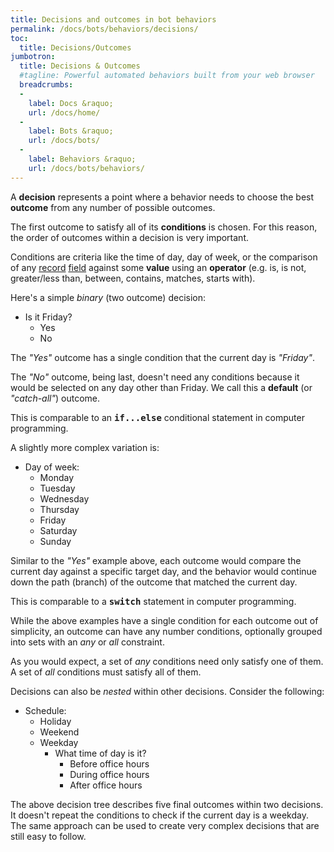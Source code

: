 ```yaml
---
title: Decisions and outcomes in bot behaviors
permalink: /docs/bots/behaviors/decisions/
toc:
  title: Decisions/Outcomes
jumbotron:
  title: Decisions & Outcomes
  #tagline: Powerful automated behaviors built from your web browser
  breadcrumbs:
  -
    label: Docs &raquo;
    url: /docs/home/
  -
    label: Bots &raquo;
    url: /docs/bots/
  -
    label: Behaviors &raquo;
    url: /docs/bots/behaviors/
---
```


A **decision** represents a point where a behavior needs to choose the best **outcome** from any number of possible outcomes.

The first outcome to satisfy all of its **conditions** is chosen. For this reason, the order of outcomes within a decision is very important.

Conditions are criteria like the time of day, day of week, or the comparison of any [record](/docs/records) [field](/docs/records/fields/) against some **value** using an **operator** (e.g. is, is not, greater/less than, between, contains, matches, starts with).

Here's a simple _binary_ (two outcome) decision:

- Is it Friday?
  - Yes
  - No

The _"Yes"_ outcome has a single condition that the current day is _"Friday"_.

The _"No"_ outcome, being last, doesn't need any conditions because it would be selected on any day other than Friday. We call this a **default** (or _"catch-all"_) outcome.

<div class="cerb-box geek-out">
	<p>This is comparable to an <b><tt>if...else</tt></b> conditional statement in computer programming.</p>
</div>

A slightly more complex variation is:

- Day of week:
  - Monday
  - Tuesday
  - Wednesday
  - Thursday
  - Friday
  - Saturday
  - Sunday

Similar to the _"Yes"_ example above, each outcome would compare the current day against a specific target day, and the behavior would continue down the path (branch) of the outcome that matched the current day.

<div class="cerb-box geek-out">
	<p>This is comparable to a <b><tt>switch</tt></b> statement in computer programming.</p>
</div>

While the above examples have a single condition for each outcome out of simplicity, an outcome can have any number conditions, optionally grouped into sets with an _any_ or _all_ constraint.

As you would expect, a set of _any_ conditions need only satisfy one of them.  A set of _all_ conditions must satisfy all of them.

Decisions can also be _nested_ within other decisions. Consider the following:

- Schedule:
  - Holiday
  - Weekend
  - Weekday
    - What time of day is it?
      - Before office hours
      - During office hours
      - After office hours

The above decision tree describes five final outcomes within two decisions. It doesn't repeat the conditions to check if the current day is a weekday. The same approach can be used to create very complex decisions that are still easy to follow.
